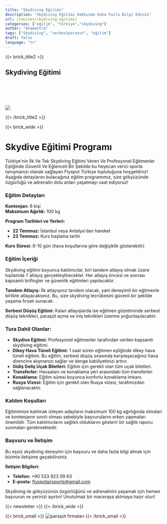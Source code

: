 ```yaml
---
title: "Skydiving Eğitimi"
description: "Skydiving Eğitimi Hakkında Daha Fazla Bilgi Edinin"
url: /courses/skydiving-egitimi/
categories: ["eğitim", "türkiye","skydiving"]
author: "Atamantra"
tags: ["Skydiving", "serbestparasut", "eğitim"]
draft: false
language: "tr"
---
```


{{< brick_title2 >}}

## Skydiving Eğitimi
# ‎

![](/uploads/skydiving/skydiving.jpg)

{{< /brick_title2 >}}

{{< brick_wide >}}

# Skydive Eğitimi Programı

Türkiye'nin İlk Ve Tek Skydiving Eğitimi Veren Ve Profesyonel Eğitmenler Eşliğinde Güvenli Ve Eğlenceli Bir Şekilde bu heyecan verici sporla tanışmanızı olanak sağlayan Flyspot Türkiye topluluğuna hoşgeldiniz! Aşağıda detaylarını bulacağınız eğitim programımız, size gökyüzünde özgürlüğü ve adrenalin dolu anları yaşatmayı vaat ediyoruz!

### Eğitim Detayları

**Kontenjan:** 6 kişi  
**Maksimum Ağırlık:** 100 kg  

**Program Tarihleri ve Yerleri:**
- **22 Temmuz:** İstanbul veya Antalya'dan hareket
- **23 Temmuz:** Kurs başlama tarihi

**Kurs Süresi:** 8-10 gün (hava koşullarına göre değişiklik gösterebilir)

### Eğitim İçeriği

Skydiving eğitimi boyunca katılımcılar, biri tandem atlayış olmak üzere toplamda 7 atlayış gerçekleştirecekler. Her atlayış öncesi ve sonrası kapsamlı brifingler ve güvenlik eğitimleri yapılacaktır.

**Tandem Atlayış:** İlk atlayışınız tandem olacak, yani deneyimli bir eğitmenle birlikte atlayacaksınız. Bu, size skydiving tecrübesini güvenli bir şekilde yaşama fırsatı sunacak.

**Serbest Düşüş Eğitimi:** Kalan atlayışlarda ise eğitmen gözetiminde serbest düşüş teknikleri, paraşüt açma ve iniş teknikleri üzerine yoğunlaşılacaktır.

### Tura Dahil Olanlar:

- **Skydive Eğitimi:** Profesyonel eğitmenler tarafından verilen kapsamlı skydiving eğitimi.
- **Dikey Hava Tüneli Eğitimi:** 1 saat süren eğitmen eşliğinde dikey hava tüneli eğitimi. Bu eğitim, serbest düşüş sırasında karşılaşacağınız hava direncine alışmanızı sağlar ve denge kabiliyetinizi artırır.
- **Gidiş Geliş Uçak Biletleri:** Eğitim için gerekli olan tüm uçak biletleri.
- **Transferler:** Havaalanı ve konaklama yeri arasındaki tüm transferler.
- **Konaklama:** Eğitim süresi boyunca konforlu konaklama imkanı.
- **Rusya Vizesi:** Eğitim için gerekli olan Rusya vizesi, tarafımızdan sağlanacaktır.

### Katılım Koşulları

Eğitimimize katılmak isteyen adayların maksimum 100 kg ağırlığında olmaları ve kontenjanın sınırlı olması sebebiyle başvurularını erken yapmaları önemlidir. Tüm katılımcıların sağlıklı olduklarını gösterir bir sağlık raporu sunmaları gerekmektedir.

### Başvuru ve İletişim

Bu eşsiz skydiving deneyimi için başvuru ve daha fazla bilgi almak için bizimle iletişime geçebilirsiniz.

**İletişim Bilgileri:**

- **Telefon:** +90 533 923 09 63
- **E-posta:** [flyspotairsports@gmail.com](mailto:flyspotairsports@gmail.com)

Skydiving ile gökyüzünün özgürlüğünü ve adrenalinini yaşamak için hemen başvurun ve yerinizi ayırtın! Unutulmaz bir maceraya atılmaya hazır olun!

{{< newsletter >}}
{{< /brick_wide >}}

{{< brick_small >}}
![paraşüt firmaları](/uploads/Paragliding/ttfa.webp)
{{< /brick_small >}}
